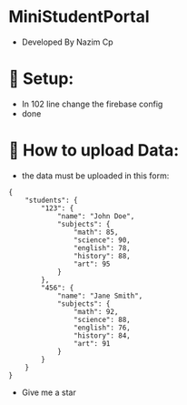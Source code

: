 # MiniStudentPortal

* Developed By Nazim Cp

# :robot: Setup:
* In 102 line change the firebase config
* done

# 🧬 How to upload Data:
* the data must be uploaded in this form:
```
{
    "students": {
        "123": {
            "name": "John Doe",
            "subjects": {
                "math": 85,
                "science": 90,
                "english": 78,
                "history": 88,
                "art": 95
            }
        },
        "456": {
            "name": "Jane Smith",
            "subjects": {
                "math": 92,
                "science": 88,
                "english": 76,
                "history": 84,
                "art": 91
            }
        }
    }
}

```

* Give me a star

